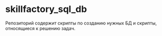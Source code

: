 ﻿# skillfactory_sql_db

Репозиторий содержит скрипты по созданию нужных БД и скрипты, относящиеся к решению задач.
